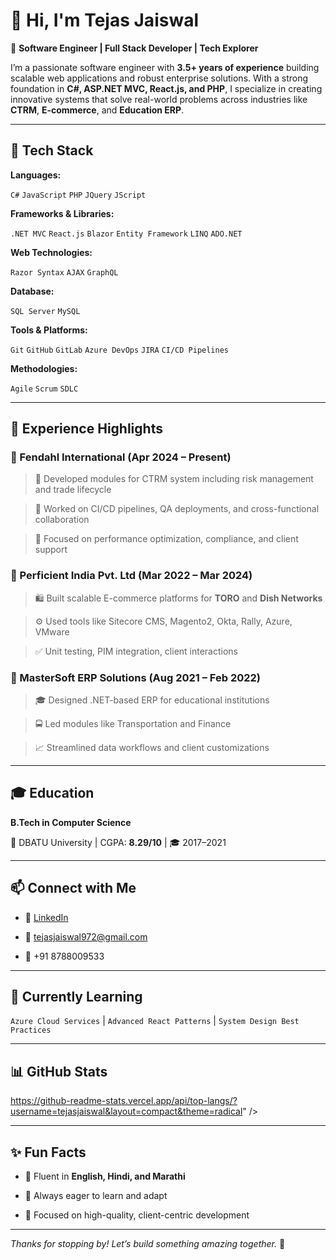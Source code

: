 # 👋 Hi, I'm Tejas Jaiswal



🚀 **Software Engineer | Full Stack Developer | Tech Explorer**



I’m a passionate software engineer with **3.5+ years of experience** building scalable web applications and robust enterprise solutions. With a strong foundation in **C#, ASP.NET MVC, React.js, and PHP**, I specialize in creating innovative systems that solve real-world problems across industries like **CTRM**, **E-commerce**, and **Education ERP**.



---



## 🧰 Tech Stack



**Languages:**  

`C#` `JavaScript` `PHP` `JQuery` `JScript`



**Frameworks & Libraries:**  

`.NET MVC` `React.js` `Blazor` `Entity Framework` `LINQ` `ADO.NET`



**Web Technologies:**  

`Razor Syntax` `AJAX` `GraphQL`



**Database:**  

`SQL Server` `MySQL`  



**Tools & Platforms:**  

`Git` `GitHub` `GitLab` `Azure DevOps` `JIRA` `CI/CD Pipelines`



**Methodologies:**  

`Agile` `Scrum` `SDLC`  



---



## 💼 Experience Highlights



### 🔹 Fendahl International (Apr 2024 – Present)

> 🔧 Developed modules for CTRM system including risk management and trade lifecycle  

> 🤝 Worked on CI/CD pipelines, QA deployments, and cross-functional collaboration  

> 🧠 Focused on performance optimization, compliance, and client support  



### 🔹 Perficient India Pvt. Ltd (Mar 2022 – Mar 2024)

> 🛍 Built scalable E-commerce platforms for **TORO** and **Dish Networks**  

> ⚙️ Used tools like Sitecore CMS, Magento2, Okta, Rally, Azure, VMware  

> ✅ Unit testing, PIM integration, client interactions  



### 🔹 MasterSoft ERP Solutions (Aug 2021 – Feb 2022)

> 🎓 Designed .NET-based ERP for educational institutions  

> 🚍 Led modules like Transportation and Finance  

> 📈 Streamlined data workflows and client customizations  



---



## 🎓 Education



**B.Tech in Computer Science**  

📍 DBATU University | CGPA: **8.29/10** | 🎓 2017–2021



---



## 📫 Connect with Me



- 💼 [LinkedIn](https://www.linkedin.com/in/tejas-jaiswal-236aaa198)  

- 📧 tejasjaiswal972@gmail.com  

- 📱 +91 8788009533  



---



## 🌱 Currently Learning



`Azure Cloud Services` | `Advanced React Patterns` | `System Design Best Practices`



---



## 📊 GitHub Stats



<p align="center">



https://github-readme-stats.vercel.app/api/top-langs/?username=tejasjaiswal&layout=compact&theme=radical" />

</p>



---



## ✨ Fun Facts



- 🧠 Fluent in **English, Hindi, and Marathi**

- 🔄 Always eager to learn and adapt

- 🎯 Focused on high-quality, client-centric development



---



_Thanks for stopping by! Let’s build something amazing together._ 🔗
